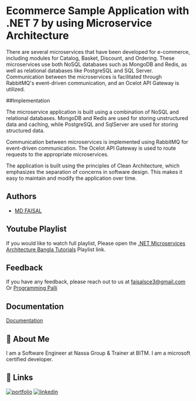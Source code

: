 # Ecommerce Sample Application with .NET 7 by using Microservice Architecture

There are several microservices that have been developed for e-commerce, including modules for Catalog, Basket, Discount, and Ordering. These microservices use both NoSQL databases such as MongoDB and Redis, as well as relational databases like PostgreSQL and SQL Server. Communication between the microservices is facilitated through RabbitMQ's event-driven communication, and an Ocelot API Gateway is utilized.


##Implementation

The microservice application is built using a combination of NoSQL and relational databases. MongoDB and Redis are used for storing unstructured data and caching, while PostgreSQL and SqlServer are used for storing structured data.

Communication between microservices is implemented using RabbitMQ for event-driven communication. The Ocelot API Gateway is used to route requests to the appropriate microservices.

The application is built using the principles of Clean Architecture, which emphasizes the separation of concerns in software design. This makes it easy to maintain and modify the application over time.

## Authors

- [MD FAISAL](https://faisalcse1.gitlab.io/home)

## Youtube Playlist

If you would like to watch full playlist, Please open the [.NET Microservices Architecture Bangla Tutorials](https://www.youtube.com/watch?v=G-zu-loz4qI&list=PLqCbg_KAOnCfGhU8iK-a-jyuQfvM-i1w7) Playlist link.

## Feedback

If you have any feedback, please reach out to us at faisalsce3@gmail.com
Or
[Programming Palli](https://www.facebook.com/programmingpalli)


## Documentation

[Documentation](https://linktodocumentation)


## 🚀 About Me
I am a Software Engineer at Nassa Group & Trainer at BITM. I am a microsoft certified developer.


## 🔗 Links
[![portfolio](https://img.shields.io/badge/my_portfolio-000?style=for-the-badge&logo=ko-fi&logoColor=white)](https://faisalcse1.gitlab.io/home)
[![linkedin](https://img.shields.io/badge/linkedin-0A66C2?style=for-the-badge&logo=linkedin&logoColor=white)](https://www.linkedin.com/in/mdfaisal-2)
